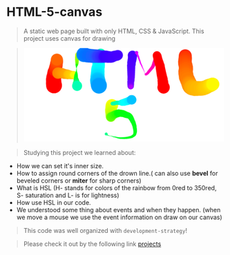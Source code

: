 # HTML-5-canvas

> A static web page built with only HTML, CSS & JavaScript. This project uses canvas for drawing

> ![screenshot](/screenshot.png)


> Studying this project we learned about:

* How we can set it's inner size.
* How to assign round corners of the drown line.( can also use **bevel** for beveled corners or **miter** for sharp corners)
* What is HSL (H- stands for colors of the rainbow from 0red to 350red, S- saturation and L- is for lightness)
* How use HSL in our code.
* We understood some thing about events and when they happen. (when we move a mouse we use the event information on draw on our canvas)

> This code was well organized with `development-strategy`!

> Please check it out by the following link [projects](https://klisabeth.github.io/HTML-5-canvas)